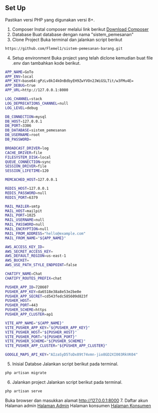 

## Set Up
Pastikan versi PHP yang digunakan versi 8+.

1. Composer
Instal composer melalui link berikut [Download Composer](https://getcomposer.org/download/)
2. Database
Buat database dengan nama "sistem_pemesanan"
3. Clone Project
Buka terminal dan jalankan script berikut
```sh
https://github.com/Flemel1/sistem-pemesanan-barang.git
```
4. Setup environment
Buka project yang telah diclone kemudian buat file .env dan tambahkan kode berikut.
```sh
APP_NAME=GoTo
APP_ENV=local
APP_KEY=base64:gPzLv8kI4kOnBdbyEH9ZwYVOn2JWiGSLTit/w3FMu4E=
APP_DEBUG=true
APP_URL=http://127.0.0.1:8000

LOG_CHANNEL=stack
LOG_DEPRECATIONS_CHANNEL=null
LOG_LEVEL=debug

DB_CONNECTION=mysql
DB_HOST=127.0.0.1
DB_PORT=3306
DB_DATABASE=sistem_pemesanan
DB_USERNAME=root
DB_PASSWORD=

BROADCAST_DRIVER=log
CACHE_DRIVER=file
FILESYSTEM_DISK=local
QUEUE_CONNECTION=sync
SESSION_DRIVER=file
SESSION_LIFETIME=120

MEMCACHED_HOST=127.0.0.1

REDIS_HOST=127.0.0.1
REDIS_PASSWORD=null
REDIS_PORT=6379

MAIL_MAILER=smtp
MAIL_HOST=mailpit
MAIL_PORT=1025
MAIL_USERNAME=null
MAIL_PASSWORD=null
MAIL_ENCRYPTION=null
MAIL_FROM_ADDRESS="hello@example.com"
MAIL_FROM_NAME="${APP_NAME}"

AWS_ACCESS_KEY_ID=
AWS_SECRET_ACCESS_KEY=
AWS_DEFAULT_REGION=us-east-1
AWS_BUCKET=
AWS_USE_PATH_STYLE_ENDPOINT=false

CHATIFY_NAME=Chat
CHATIFY_ROUTES_PREFIX=chat

PUSHER_APP_ID=728607
PUSHER_APP_KEY=da6518e38a8e53e2be0e
PUSHER_APP_SECRET=cd543fedc585609d823f
PUSHER_HOST=
PUSHER_PORT=443
PUSHER_SCHEME=https
PUSHER_APP_CLUSTER=ap1

VITE_APP_NAME="${APP_NAME}"
VITE_PUSHER_APP_KEY="${PUSHER_APP_KEY}"
VITE_PUSHER_HOST="${PUSHER_HOST}"
VITE_PUSHER_PORT="${PUSHER_PORT}"
VITE_PUSHER_SCHEME="${PUSHER_SCHEME}"
VITE_PUSHER_APP_CLUSTER="${PUSHER_APP_CLUSTER}"

GOOGLE_MAPS_API_KEY="AIzaSyD5ToDx89t74vmn-jio8GD2XI003RkVK04"
```
5. Inisial Databse
Jalankan script berikut pada terminal.
```sh
php artisan migrate
```
6. Jalankan project
Jalankan script berikut pada terminal.
```sh
php artisan serve
```
Buka browser dan masukkan alamat http://127.0.0.1:8000
7. Daftar akun
Halaman admin [Halaman Admin](http://127.0.0.1:8000/admin)
Halaman konsumen [Halaman Konsumen](http://127.0.0.1:8000)

